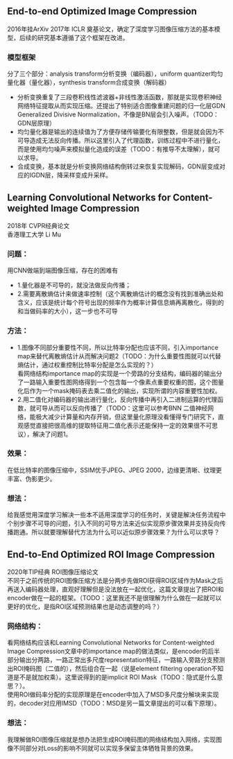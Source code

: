 ## End-to-end Optimized Image Compression
2016年挂ArXiv 2017年 ICLR 奠基论文，确定了深度学习图像压缩方法的基本模型，后续的研究基本遵循了这个框架在改进。  
### 模型框架
分了三个部分：analysis transform分析变换（编码器），uniform quantizer均匀量化器（量化器），synthesis transform合成变换（解码器）  
* 分析变换重复了三段卷积线性滤波器+非线性激活函数，那就是实现卷积神经网络特征提取从而实现压缩。还提出了特别适合图像重建问题的归一化层GDN Generalized Divisive Normalization，不像是BN层会引入噪声。（TODO：GDN层原理）  
* 均匀量化器是输出的连续值为了方便存储传输要化有限整数，但是就会因为不可导造成无法反向传播。所以这里引入了代理函数，训练过程中不进行量化，而是使用均匀噪声来模拟量化造成的误差（TODO：有推导不太理解），就可以求导。  
* 合成变换，基本就是分析变换网络结构倒转过来恢复实现解码，GDN层变成对应的IGDN层，降采样变成升采样。  

## Learning Convolutional Networks for Content-weighted Image Compression
2018年 CVPR经典论文  
香港理工大学 Li Mu  
### 问题：  
用CNN做端到端图像压缩，存在的困难有  
* 1.量化器是不可导的，就没法做反向传播；  
* 2.需要离散熵估计来做速率控制（这个离散熵估计的概念没有找到准确出处和含义，应该是统计每个符号出现的频率作为概率计算信息熵再离散化，得到的和当做码率的大小），这一步也不可导  
### 方法：  
* 1.图像不同部分重要性不同，所以比特率分配也应该不同，引入importance map来替代离散熵估计从而解决问题2（TODO：为什么重要性图就可以代替熵估计，通过权重控制比特率分配是怎么实现的？）  
看网络结构importance map的实现是一个旁路的分支结构，编码器的输出分了一路输入重要性图网络得到一个包含每一个像素点重要权重的图，这个图量化后作为一个mask掩码表去乘二值化的输出，实现所谓的内容重要性加权。  
* 2.用二值化对编码器的输出进行量化，反向传播中再引入二进制运算的代理函数，就可导从而可以反向传播了（TODO：这里可以参考BNN 二值神经网络，能极大减少计算量和内存开销，但这里量化原理没看懂得专门研究下，直观感觉直接把很高维的提取特征用二值化表示还能保持一定的效果很不可思议），解决了问题1。  
### 效果：
在低比特率的图像压缩中，SSIM优于JPEG、JPEG 2000，边缘更清晰、纹理更丰富、伪影更少。  
### 想法：
给我感觉用深度学习解决一些本不适用深度学习的任务时，关键是解决任务流程中个别步骤不可导的问题，引入不同的可导方法来近似实现原步骤效果并支持反向传播跑通。所以就要理解替代方法为什么可以近似原步骤效果？为什么可以求导？  

## End-to-End Optimized ROI Image Compression
2020年TIP经典 ROI图像压缩论文  
不同于之前传统的ROI图像压缩方法是分两步先做ROI获得ROI区域作为Mask之后再送入编码器处理，直观好理解但是没法放在一起优化，这篇文章提出了把ROI和encoder做在一起的框架。（TODO：这里我还不是很理解为什么做在一起就可以更好的优化，是指ROI区域预测结果也是动态调整的吗？）  
### 网络结构：
看网络结构应该和Learning Convolutional Networks for Content-weighted Image Compression文章中的importance map的做法类似，是encoder的后半部分输出分两路，一路正常出多尺度representation特征，一路输入旁路分支预测出ROI掩码图（二值的），然后组合在一起（说是element filtering operation不知道是不是就加权乘）。这里说得到的是implicit ROI Mask（TODO：隐式是什么意思？）。  
使用ROI做码率分配的实现原理是在encoder中加入了MSD多尺度分解块来实现的，decoder对应用IMSD（TODO：MSD是另一篇文章提出的可以看下原理）。  
### 想法：
我理解做ROI图像压缩就是想办法把生成ROI掩码图的网络结构加入网络，实现图像不同部分对Loss的影响不同就可以实现多保留主体牺牲背景的效果。  